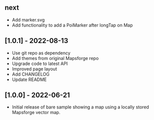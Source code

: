 ## next

* Add marker.svg
* Add functionality to add a PoiMarker after longTap on Map

## [1.0.1] - 2022-08-13

* Use git repo as dependency
* Add themes from original Mapsforge repo
* Upgrade code to latest API
* Improved page layout
* Add CHANGELOG
* Update README

## [1.0.0] - 2022-06-21

* Initial release of bare sample showing a map using a locally stored Mapsforge vector map.

